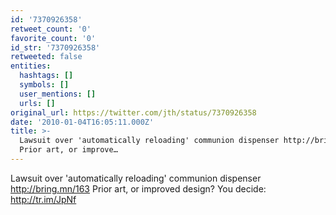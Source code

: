 ```yaml
---
id: '7370926358'
retweet_count: '0'
favorite_count: '0'
id_str: '7370926358'
retweeted: false
entities:
  hashtags: []
  symbols: []
  user_mentions: []
  urls: []
original_url: https://twitter.com/jth/status/7370926358
date: '2010-01-04T16:05:11.000Z'
title: >-
  Lawsuit over 'automatically reloading' communion dispenser http://bring.mn/163
  Prior art, or improve…
---
```


Lawsuit over 'automatically reloading' communion dispenser http://bring.mn/163 Prior art, or improved design? You decide: http://tr.im/JpNf